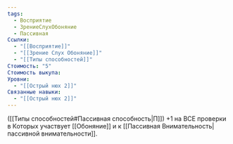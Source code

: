```yaml
---
tags:
  - Восприятие
  - ЗрениеСлухОбоняние
  - Пассивная
Ссылки:
  - "[[Восприятие]]"
  - "[[Зрение Слух Обоняние]]"
  - "[[Типы способностей]]"
Стоимость: "5"
Стоимость выкупа: 
Уровни:
  - "[[Острый нюх 2]]"
Связанные навыки:
  - "[[Острый нюх 2]]"
---
```

([[Типы способностей#Пассивная способность|П]]) +1 на ВСЕ проверки в Которых участвует [[Обоняние]] и к [[Пассивная Внимательность|пассивной внимательности]].